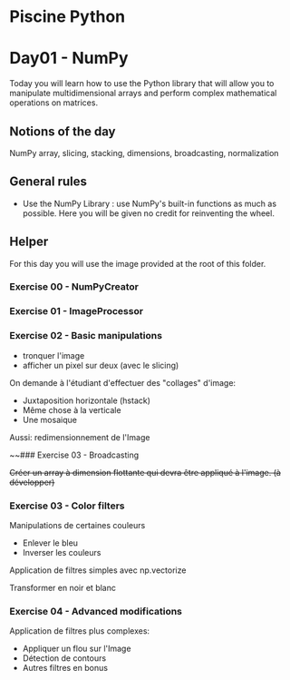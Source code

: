 # Piscine Python

# Day01 - NumPy

Today you will learn how to use the Python library that will allow you to manipulate multidimensional arrays and perform complex mathematical operations on matrices.

## Notions of the day

NumPy array, slicing, stacking, dimensions, broadcasting, normalization

## General rules

- Use the NumPy Library : use NumPy's built-in functions as much as possible. Here you will be given no credit for reinventing the wheel.

## Helper

For this day you will use the image provided at the root of this folder.


### Exercise 00 - NumPyCreator

### Exercise 01 - ImageProcessor

### Exercise 02 - Basic manipulations

- tronquer l'image
- afficher un pixel sur deux (avec le slicing)

On demande à l'étudiant d'effectuer des "collages" d'image:
- Juxtaposition horizontale (hstack)
- Même chose à la verticale
- Une mosaique

Aussi: redimensionnement de l'Image

~~### Exercise 03 - Broadcasting

~~Créer un array à dimension flottante qui devra être appliqué à l'image.
(à développer)~~
### Exercise 03 - Color filters

Manipulations de certaines couleurs
- Enlever le bleu
- Inverser les couleurs

Application de filtres simples avec np.vectorize

Transformer en noir et blanc


### Exercise 04 - Advanced modifications

Application de filtres plus complexes:
- Appliquer un flou sur l'Image
- Détection de contours
- Autres filtres en bonus
